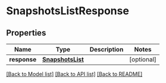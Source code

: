 # SnapshotsListResponse

## Properties
Name | Type | Description | Notes
------------ | ------------- | ------------- | -------------
**response** | [**SnapshotsList**](SnapshotsList.md) |  | [optional] 

[[Back to Model list]](../README.md#documentation-for-models) [[Back to API list]](../README.md#documentation-for-api-endpoints) [[Back to README]](../README.md)


